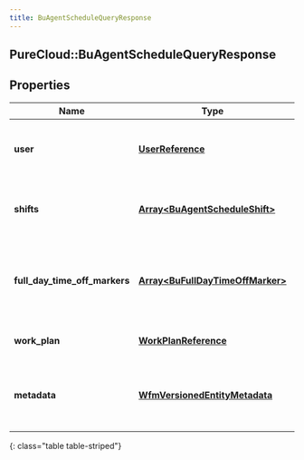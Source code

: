 ```yaml
---
title: BuAgentScheduleQueryResponse
---
```

## PureCloud::BuAgentScheduleQueryResponse

## Properties

|Name | Type | Description | Notes|
|------------ | ------------- | ------------- | -------------|
| **user** | [**UserReference**](UserReference.html) | The user to whom this agent schedule applies | [optional] |
| **shifts** | [**Array&lt;BuAgentScheduleShift&gt;**](BuAgentScheduleShift.html) | The shift definitions for this agent schedule | [optional] |
| **full_day_time_off_markers** | [**Array&lt;BuFullDayTimeOffMarker&gt;**](BuFullDayTimeOffMarker.html) | Full day time off markers which apply to this agent schedule | [optional] |
| **work_plan** | [**WorkPlanReference**](WorkPlanReference.html) | The work plan for this user | [optional] |
| **metadata** | [**WfmVersionedEntityMetadata**](WfmVersionedEntityMetadata.html) | Versioned entity metadata for this agent schedule | [optional] |
{: class="table table-striped"}


